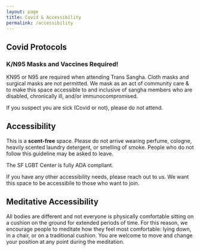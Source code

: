 ```yaml
---
layout: page
title: Covid & Accessibility
permalink: /accessibility
---
```



## Covid Protocols

### K/N95 Masks and Vaccines Required!

KN95 or N95 are required when attending Trans Sangha. Cloth masks and surgical masks are not permitted. We mask as an act of community care & to make this space accessible to and inclusive of sangha members who are disabled, chronically ill, and/or immunocompromised.

If you suspect you are sick (Covid or not), please do not attend. 

## Accessibility 

This is a **scent-free** space. Please do not arrive wearing perfume, cologne, heavily scented laundry detergent, or smelling of smoke. People who do not follow this guideline may be asked to leave. 

The SF LGBT Center is fully ADA compliant. 

<!-- The temple is located on a moderately steep San Francisco hill. There are no steps to access the meeting space, making it more or less wheelchair accessible. The space is not ADA compliant and a few spots are hard to navigate in a wheelchair, but it is doable (a member of the community who uses a wheelchair has made it work). However, due to ongoing construction in the building, the only available restrooms are outdoor portapotties that can only be accessed by going up a couple steps.  -->

If you have any other accessibility needs, please reach out to us. We want this space to be accessibile to those who want to join.  

## Meditative Accessibility

All bodies are different and not everyone is physically comfortable sitting on a cushion on the ground for extended periods of time. For this reason, we encourage people to meditate how they feel most comfortable: lying down, in a chair, or on a traditional cushion. You are welcome to move and change your position at any point during the meditation. 
